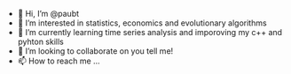 - 👋 Hi, I’m @paubt
- 👀 I’m interested in statistics, economics and evolutionary algorithms
- 🌱 I’m currently learning time series analysis and imporoving my c++ and pyhton skills
- 💞️ I’m looking to collaborate on you tell me!
- 📫 How to reach me ...
